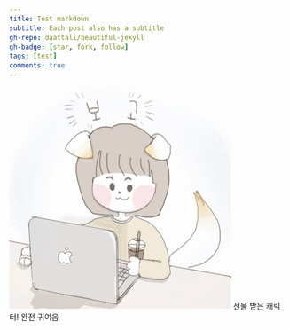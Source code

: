 ```yaml
---
title: Test markdown
subtitle: Each post also has a subtitle
gh-repo: daattali/beautiful-jekyll
gh-badge: [star, fork, follow]
tags: [test]
comments: true
---
```


![Alt text](/assets/images/characters-190307.jpg "Optional title")
선물 받은 캐릭터!
완전 귀여움